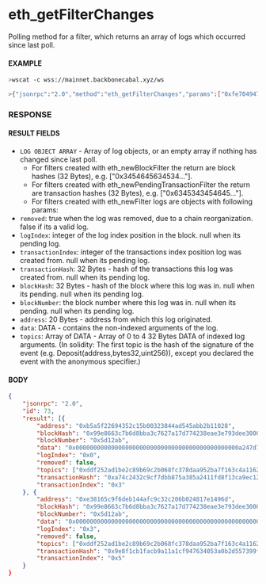 # eth_getFilterChanges

Polling method for a filter, which returns an array of logs which
occurred since last poll.

#### EXAMPLE

```bash
>wscat -c wss://mainnet.backbonecabal.xyz/ws

>{"jsonrpc":"2.0","method":"eth_getFilterChanges","params":["0xfe704947a3cd3ca12541458a4321c869"],"id":73}
```

### RESPONSE

#### RESULT FIELDS

- `LOG OBJECT ARRAY` - Array of log objects, or an empty array if
  nothing has changed since last poll.
  - For filters created with eth_newBlockFilter the return are block
    hashes (32 Bytes), e.g. ["0x3454645634534..."].
  - For filters created with eth_newPendingTransactionFilter the return
    are transaction hashes (32 Bytes), e.g. ["0x6345343454645..."].
  - For filters created with eth_newFilter logs are objects with
    following params:
- `removed`: true when the log was removed, due to a chain
  reorganization. false if its a valid log.
- `logIndex`: integer of the log index position in the block. null when
  its pending log.
- `transactionIndex`: integer of the transactions index position log was
  created from. null when its pending log.
- `transactionHash`: 32 Bytes - hash of the transactions this log was
  created from. null when its pending log.
- `blockHash`: 32 Bytes - hash of the block where this log was in. null
  when its pending. null when its pending log.
- `blockNumber`: the block number where this log was in. null when its
  pending. null when its pending log.
- `address`: 20 Bytes - address from which this log originated.
- `data`: DATA - contains the non-indexed arguments of the log.
- `topics`: Array of DATA - Array of 0 to 4 32 Bytes DATA of indexed log
  arguments. (In solidity: The first topic is the hash of the signature
  of the event (e.g. Deposit(address,bytes32,uint256)), except you
  declared the event with the anonymous specifier.)

#### BODY

```json
{
    "jsonrpc": "2.0",
    "id": 73,
    "result": [{
        "address": "0xb5a5f22694352c15b00323844ad545abb2b11028",
        "blockHash": "0x99e8663c7b6d8bba3c7627a17d774238eae3e793dee30008debb2699666657de",
        "blockNumber": "0x5d12ab",
        "data": "0x0000000000000000000000000000000000000000000000a247d7a2955b61d000",
        "logIndex": "0x0",
        "removed": false,
        "topics": ["0xddf252ad1be2c89b69c2b068fc378daa952ba7f163c4a11628f55a4df523b3ef", "0x000000000000000000000000bdc0afe57b8e9468aa95396da2ab2063e595f37e", "0x0000000000000000000000007503e090dc2b64a88f034fb45e247cbd82b8741e"],
        "transactionHash": "0xa74c2432c9cf7dbb875a385a2411fd8f13ca9ec12216864b1a1ead3c99de99cd",
        "transactionIndex": "0x3"
    }, {
        "address": "0xe38165c9f6deb144afc9c32c206b024817e1496d",
        "blockHash": "0x99e8663c7b6d8bba3c7627a17d774238eae3e793dee30008debb2699666657de",
        "blockNumber": "0x5d12ab",
        "data": "0x0000000000000000000000000000000000000000000000000000000025c6b720",
        "logIndex": "0x3",
        "removed": false,
        "topics": ["0xddf252ad1be2c89b69c2b068fc378daa952ba7f163c4a11628f55a4df523b3ef", "0x00000000000000000000000080e73e47173b2d00b531bf83bc39e710157125c3", "0x0000000000000000000000008f6cc93795969e5bbbf07c66dfee7d41ad24f1ef"],
        "transactionHash": "0x9e8f1cb1facb9a11a1cf947634053a0b2d557399f926b12127aa10497a2f0153",
        "transactionIndex": "0x5"
    }
}
```
